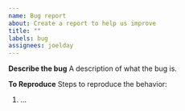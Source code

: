 ```yaml
---
name: Bug report
about: Create a report to help us improve
title: ""
labels: bug
assignees: joelday
---
```


**Describe the bug**
A description of what the bug is.

**To Reproduce**
Steps to reproduce the behavior:

1. ...
